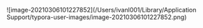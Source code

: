 ![image-20210306101227852](/Users/ivanl001/Library/Application Support/typora-user-images/image-20210306101227852.png)

